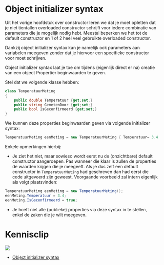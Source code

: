 # Object initializer syntax

Uit het vorige hoofdstuk over constructor leren we dat je moet opletten dat je niet tientallen overloaded constructor schrijft voor iedere combinatie van parameters die je mogelijk nodig hebt. Meestal beperken we het tot de default constructor en 1 of 2 heel veel gebruikte overloaded constructor.

Dankzij object initializer syntax kan je namelijk ook parameters aan variabelen meegeven zonder dat je hiervoor een specifieke constructor voor moet schrijven.

Object initializer syntax laat je toe om tijdens (eigenlijk direct er na) creatie van een object Propertier beginwaarden te geven.

Stel dat we volgende klasse hebben:

```csharp
class TemperatuurMeting
{
    public double Temperatuur {get;set;}
    public string GemetenDoor {get;set;}
    public bool IsGeconfirmeerd {get;set;}
}
```

We kunnen deze properties beginwaarden geven via volgende initializer syntax:

```csharp
TemperatuurMeting eenMeting = new TemperatuurMeting { Temperatuur= 3.4, IsGeconfirmeerd=true};
```

Enkele opmerkingen hierbij:

* Je ziet het niet, maar sowieso wordt eerst nu de (onzichtbare) default constructor aangeroepen. Pas wanneer die klaar is zullen de properties de waarden krijgen die je meegeeft. Als je dus zelf een default constructor in ``TemperatuurMeting`` had geschreven dan had eerst die code uitgevoerd zijn geweest. Voorgaande voorbeeld zal intern eigenlijk als volgt plaatsvinden:

```csharp
TemperatuurMeting eenMeting = new TemperatuurMeting();
eenMeting.Temperatuur = 3.4;
eenMeting.IsGeconfirmeerd = true;
```

* Je hoeft niet alle (publieke) properties via deze syntax in te stellen, enkel de zaken die je wilt meegeven.

<!---NOBOOKSTART--->
# Kennisclip
![](../assets/infoclip.png)

* [Object initializer syntax](https://ap.cloud.panopto.eu/Panopto/Pages/Viewer.aspx?id=8f1ceebc-9f02-4593-84da-ab7a0099bf99)
<!---NOBOOKEND--->